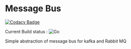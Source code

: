 # Message Bus

[![Codacy Badge](https://api.codacy.com/project/badge/Grade/1b3e5c528e7e40ffa6bc0a19ebcbd5ed)](https://app.codacy.com/manual/mandocaesar/messagebus?utm_source=github.com&utm_medium=referral&utm_content=mandocaesar/messagebus&utm_campaign=Badge_Grade_Dashboard)

Current Build status : ![Go](https://github.com/mandocaesar/messagebus/workflows/Go/badge.svg?event=push)

Simple abstraction of message bus for kafka and Rabbit MQ
